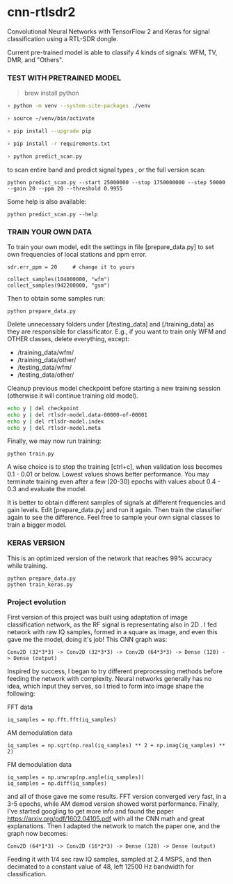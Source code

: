 # cnn-rtlsdr2

Convolutional Neural Networks with TensorFlow 2 and Keras for signal classification using a RTL-SDR dongle.

Current pre-trained model is able to classify 4 kinds of signals: WFM, TV, DMR,  and "Others".

### TEST WITH PRETRAINED MODEL
> brew install python

```bash
› python -m venv --system-site-packages ./venv

› source ~/venv/bin/activate

› pip install --upgrade pip

› pip install -r requirements.txt

› python predict_scan.py
```

to scan entire band and predict signal types , or the full version scan:

```
python predict_scan.py --start 25000000 --stop 1750000000 --step 50000 --gain 20 --ppm 20 --threshold 0.9955
```

Some help is also available:
```
python predict_scan.py --help
```

### TRAIN YOUR OWN DATA

To train your own model, edit the settings in file [prepare_data.py] to set own frequencies of local stations and ppm error.
```
sdr.err_ppm = 20     # change it to yours

collect_samples(104000000, "wfm")
collect_samples(942200000, "gsm")
```

Then to obtain some samples run:
```
python prepare_data.py
```

Delete unnecessary folders under [/testing_data] and [/training_data] as they are responsible for classificator.
E.g., if you want to train only WFM and OTHER classes, delete everything, except:
- /training_data/wfm/
- /training_data/other/
- /testing_data/wfm/
- /testing_data/other/

Cleanup previous model checkpoint before starting a new training session (otherwise it will continue training old model).
```bash
echo y | del checkpoint
echo y | del rtlsdr-model.data-00000-of-00001
echo y | del rtlsdr-model.index
echo y | del rtlsdr-model.meta
```

Finally, we may now run training:
```
python train.py
```

A wise choice is to stop the training [ctrl+c], when validation loss becomes 0.1 - 0.01 or below. Lowest values shows better performance.
You may terminate training even after a few (20-30) epochs with values about 0.4 - 0.3 and evaluate the model.

It is better to obtain different samples of signals at different frequencies and gain levels. Edit [prepare_data.py] and run it again.
Then train the classifier again to see the difference. Feel free to sample your own signal classes to train a bigger model.



### KERAS VERSION

This is an optimized version of the network that reaches 99% accuracy while training.

```
python prepare_data.py
python train_keras.py
```




### Project evolution

First version of this project was built using adaptation of image classification network, as the RF signal is representating also in 2D .
I fed network with raw IQ samples, formed in a square as image, and even this gave me the model, doing it's job! This CNN graph was:
```
Conv2D (32*3*3) -> Conv2D (32*3*3) -> Conv2D (64*3*3) -> Dense (128) -> Dense (output)
```

Inspired by success, I began to try different preprocessing methods before feeding the network with complexity. Neural networks generally has
no idea, which input they serves, so I tried to form into image shape the following:

FFT data
```
iq_samples = np.fft.fft(iq_samples)
```

AM demodulation data
```
iq_samples = np.sqrt(np.real(iq_samples) ** 2 + np.imag(iq_samples) ** 2)
```

FM demodulation data
```
iq_samples = np.unwrap(np.angle(iq_samples))
iq_samples = np.diff(iq_samples)
```

and all of those gave me some results. FFT version converged very fast, in a 3-5 epochs, while AM demod version showed worst performance. Finally,
I've started googling to get more info and found the paper https://arxiv.org/pdf/1602.04105.pdf with all the CNN math and great explanations. Then
I adapted the network to match the paper one, and the graph now becomes:
```
Conv2D (64*1*3) -> Conv2D (16*2*3) -> Dense (128) -> Dense (output)
```

Feeding it with 1/4 sec raw IQ samples, sampled at 2.4 MSPS, and then decimated to a constant value of 48, left 12500 Hz bandwidth for classification.
